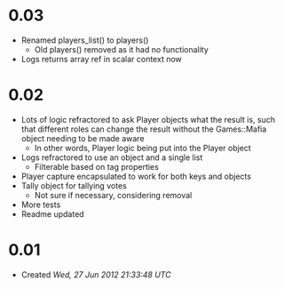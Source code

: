 0.03
====
- Renamed players_list() to players()
  - Old players() removed as it had no functionality
- Logs returns array ref in scalar context now

0.02
====
- Lots of logic refractored to ask Player objects what the result is, such that different roles can change the result without the Games::Mafia object needing to be made aware
  - In other words, Player logic being put into the Player object
- Logs refractored to use an object and a single list
  - Filterable based on tag properties
- Player capture encapsulated to work for both keys and objects
- Tally object for tallying votes
  - Not sure if necessary, considering removal
- More tests
- Readme updated

0.01
====
- Created *Wed, 27 Jun 2012 21:33:48 UTC*
